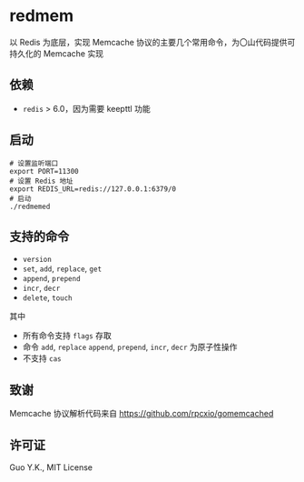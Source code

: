# redmem

以 Redis 为底层，实现 Memcache 协议的主要几个常用命令，为〇山代码提供可持久化的 Memcache 实现

## 依赖

* `redis` > 6.0，因为需要 keepttl 功能

## 启动

```shell
# 设置监听端口
export PORT=11300
# 设置 Redis 地址
export REDIS_URL=redis://127.0.0.1:6379/0
# 启动
./redmemed
```

## 支持的命令

* `version`
* `set`, `add`, `replace`, `get`
* `append`, `prepend`
* `incr`, `decr`
* `delete`, `touch`

其中

* 所有命令支持 `flags` 存取
* 命令 `add`, `replace` `append`, `prepend`, `incr`, `decr` 为原子性操作
* 不支持 `cas`

## 致谢

Memcache 协议解析代码来自 https://github.com/rpcxio/gomemcached

## 许可证

Guo Y.K., MIT License
